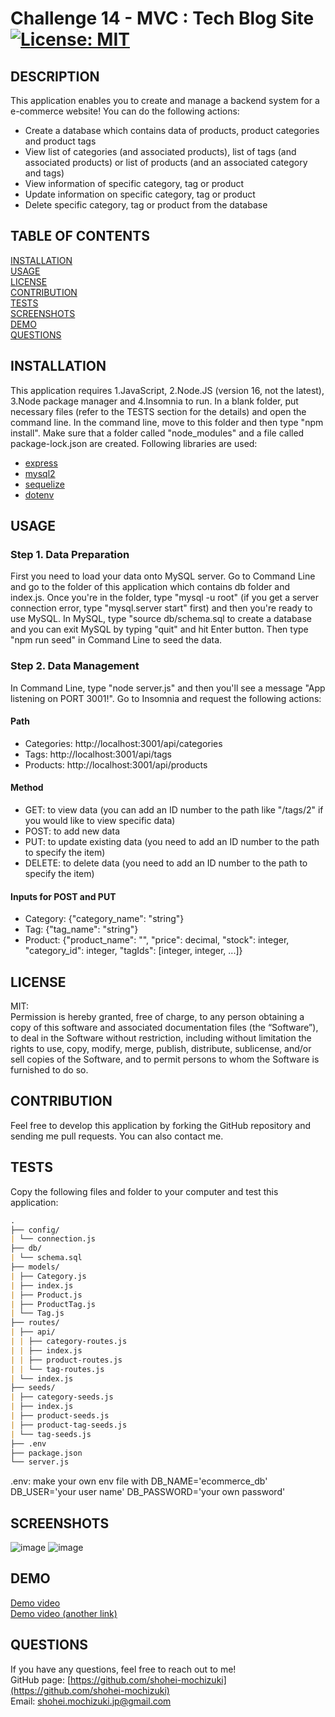# Challenge 14 - MVC : Tech Blog Site[![License: MIT](https://img.shields.io/badge/License-MIT-yellow.svg)](https://opensource.org/licenses/MIT)

## DESCRIPTION

This application enables you to create and manage a backend system for a e-commerce website! You can do the following actions:

- Create a database which contains data of products, product categories and product tags
- View list of categories (and associated products), list of tags (and associated products) or list of products (and an associated category and tags)
- View information of specific category, tag or product
- Update information on specific category, tag or product
- Delete specific category, tag or product from the database

## TABLE OF CONTENTS

[INSTALLATION](#installation)<br>
[USAGE](#usage)<br>
[LICENSE](#license)<br>
[CONTRIBUTION](#contribution)<br>
[TESTS](#tests)<br>
[SCREENSHOTS](#screenshots)<br>
[DEMO](#demo)<br>
[QUESTIONS](#questions)

## INSTALLATION

This application requires 1.JavaScript, 2.Node.JS (version 16, not the latest), 3.Node package manager and 4.Insomnia to run. In a blank folder, put necessary files (refer to the TESTS section for the details) and open the command line. In the command line, move to this folder and then type "npm install". Make sure that a folder called "node_modules" and a file called package-lock.json are created. Following libraries are used:

- [express](https://www.npmjs.com/package/express)
- [mysql2](https://www.npmjs.com/package/mysql2)
- [sequelize](https://www.npmjs.com/package/sequelize)
- [dotenv](https://www.npmjs.com/package/dotenv)

## USAGE

### Step 1. Data Preparation

First you need to load your data onto MySQL server. Go to Command Line and go to the folder of this application which contains db folder and index.js. Once you're in the folder, type "mysql -u root" (if you get a server connection error, type "mysql.server start" first) and then you're ready to use MySQL. In MySQL, type "source db/schema.sql to create a database and you can exit MySQL by typing "quit" and hit Enter button. Then type "npm run seed" in Command Line to seed the data.

### Step 2. Data Management

In Command Line, type "node server.js" and then you'll see a message "App listening on PORT 3001!". Go to Insomnia and request the following actions:

#### Path

- Categories: http://localhost:3001/api/categories
- Tags: http://localhost:3001/api/tags
- Products: http://localhost:3001/api/products

#### Method

- GET: to view data (you can add an ID number to the path like "/tags/2" if you would like to view specific data)
- POST: to add new data
- PUT: to update existing data (you need to add an ID number to the path to specify the item)
- DELETE: to delete data (you need to add an ID number to the path to specify the item)

#### Inputs for POST and PUT

- Category: {"category_name": "string"}
- Tag: {"tag_name": "string"}
- Product: {"product_name": "", "price": decimal, "stock": integer, "category_id": integer, "tagIds": [integer, integer, ...]}

## LICENSE

MIT:<br>
Permission is hereby granted, free of charge, to any person obtaining a copy of this
software and associated documentation files (the “Software”), to deal in the Software
without restriction, including without limitation the rights to use, copy, modify,
merge, publish, distribute, sublicense, and/or sell copies of the Software, and to
permit persons to whom the Software is furnished to do so.

## CONTRIBUTION

Feel free to develop this application by forking the GitHub repository and sending me pull requests. You can also contact me.

## TESTS

Copy the following files and folder to your computer and test this application:

```md
.
├── config/
| └── connection.js
├── db/
| └── schema.sql
├── models/
| ├── Category.js
| ├── index.js
| ├── Product.js
| ├── ProductTag.js
| └── Tag.js
├── routes/
| ├── api/
| | ├── category-routes.js
| | ├── index.js
| | ├── product-routes.js
| | └── tag-routes.js
| └── index.js
├── seeds/
| ├── category-seeds.js
| ├── index.js
| ├── product-seeds.js
| ├── product-tag-seeds.js
| └── tag-seeds.js
├── .env  
├── package.json  
└── server.js
```

.env: make your own env file with DB_NAME='ecommerce_db' DB_USER='your user name' DB_PASSWORD='your own password'

## SCREENSHOTS

![image](https://user-images.githubusercontent.com/121307266/221103637-520c1d98-bf62-470f-8519-6a8afabad9a4.png)
![image](https://user-images.githubusercontent.com/121307266/221103743-a7625722-9151-45ef-9770-3d6dcf517032.png)

## DEMO

[Demo video](https://watch.screencastify.com/v/7AoV8iMDubhwxXQWCH0i)<br>
[Demo video (another link)](https://drive.google.com/file/d/1mPvykLB6gaKpt32RxZ0M6bevc5pHdHPN/view)

## QUESTIONS

If you have any questions, feel free to reach out to me!<br>
GitHub page: [https://github.com/shohei-mochizuki](https://github.com/shohei-mochizuki)<br>
Email: [shohei.mochizuki.jp@gmail.com](mailto:shohei.mochizuki.jp@gmail.com)
